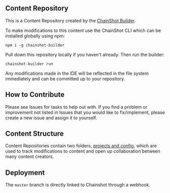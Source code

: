 ## Content Repository

This is a Content Repository created by the [ChainShot Builder](https://github.com/ChainShot/Builder).

To make modifications to this content use the ChainShot CLI which can be installed globally using npm:

```
npm i -g chainshot-builder
```

Pull down this repository locally if you haven't already. Then run the builder:

```
chainshot-builder run
```

Any modifications made in the IDE will be reflected in the file system immediately and can be
committed up to your repository.

## How to Contribute
Please see Issues for tasks to help out with. If you find a problem or improvement not listed in Issues that you would like to fix/implement, please create a new issue and assign it to yourself. 

## Content Structure

Content Repositories contain two folders, [projects and config](https://chainshotbuilder.readthedocs.io/en/latest/content.html#structure), which are used to track modifications to content and open up collaboration between many content creators.

## Deployment
The `master` branch is directly linked to Chainshot through a webhook. 
